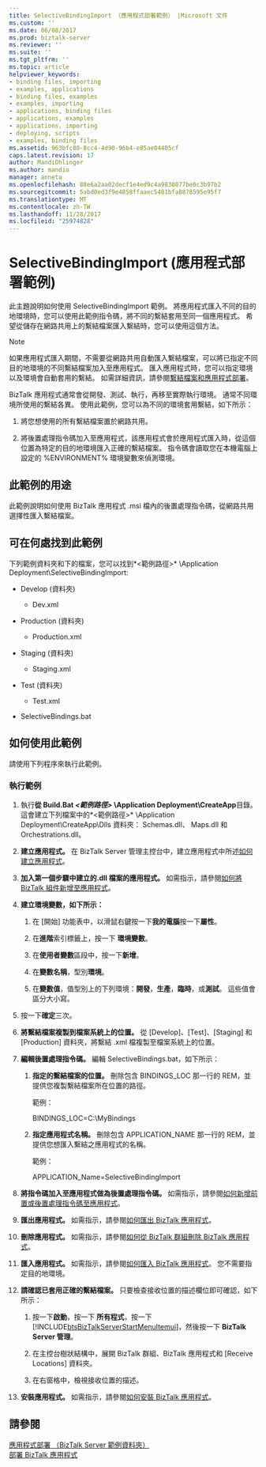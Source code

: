 ```yaml
---
title: SelectiveBindingImport （應用程式部署範例） |Microsoft 文件
ms.custom: ''
ms.date: 06/08/2017
ms.prod: biztalk-server
ms.reviewer: ''
ms.suite: ''
ms.tgt_pltfrm: ''
ms.topic: article
helpviewer_keywords:
- binding files, importing
- examples, applications
- binding files, examples
- examples, importing
- applications, binding files
- applications, examples
- applications, importing
- deploying, scripts
- examples, binding files
ms.assetid: 963bfc80-8cc4-4d90-96b4-e85ae04405cf
caps.latest.revision: 17
author: MandiOhlinger
ms.author: mandia
manager: anneta
ms.openlocfilehash: 88e6a2aa02decf1e4ed9c4a9838077be0c3b97b2
ms.sourcegitcommit: 5abd0ed3f9e4858ffaaec5481bfa8878595e95f7
ms.translationtype: MT
ms.contentlocale: zh-TW
ms.lasthandoff: 11/28/2017
ms.locfileid: "25974828"
---
```

# <a name="selectivebindingimport-application-deployment-sample"></a>SelectiveBindingImport (應用程式部署範例)
此主題說明如何使用 SelectiveBindingImport 範例。 將應用程式匯入不同的目的地環境時，您可以使用此範例指令碼，將不同的繫結套用至同一個應用程式。 希望從儲存在網路共用上的繫結檔案匯入繫結時，您可以使用這個方法。  
  
> [!NOTE]
>  如果應用程式匯入期間，不需要從網路共用自動匯入繫結檔案，可以將已指定不同目的地環境的不同繫結檔案加入至應用程式。 匯入應用程式時，您可以指定環境以及環境會自動套用的繫結。 如需詳細資訊，請參閱[繫結檔案和應用程式部署](../core/binding-files-and-application-deployment.md)。  
  
 BizTalk 應用程式通常會從開發、測試、執行，再移至實際執行環境。 通常不同環境所使用的繫結各異。 使用此範例，您可以為不同的環境套用繫結，如下所示：  
  
1.  將您想使用的所有繫結檔案置於網路共用。  
  
2.  將後置處理指令碼加入至應用程式，該應用程式會於應用程式匯入時，從這個位置為特定的目的地環境匯入正確的繫結檔案。 指令碼會讀取您在本機電腦上設定的 %ENVIRONMENT% 環境變數來偵測環境。  
  
## <a name="what-this-sample-does"></a>此範例的用途  
 此範例說明如何使用 BizTalk 應用程式 .msi 檔內的後置處理指令碼，從網路共用選擇性匯入繫結檔案。  
  
## <a name="where-to-find-this-sample"></a>可在何處找到此範例  
 下列範例資料夾和下的檔案，您可以找到*\<範例路徑\>* \Application Deployment\SelectiveBindingImport:  
  
-   Develop (資料夾)  
  
    -   Dev.xml  
  
-   Production (資料夾)  
  
    -   Production.xml  
  
-   Staging (資料夾)  
  
    -   Staging.xml  
  
-   Test (資料夾)  
  
    -   Test.xml  
  
-   SelectiveBindings.bat  
  
## <a name="how-to-use-this-sample"></a>如何使用此範例  
 請使用下列程序來執行此範例。  
  
### <a name="to-run-the-sample"></a>執行範例  
  
1.  執行**從 Build.Bat *\<範例路徑\>* \Application Deployment\CreateApp**目錄。 這會建立下列檔案中的*\<範例路徑\>* \Application Deployment\CreateApp\Dlls 資料夾： Schemas.dll、 Maps.dll 和 Orchestrations.dll。  
  
2.  **建立應用程式。** 在 BizTalk Server 管理主控台中，建立應用程式中所述[如何建立應用程式](../core/how-to-create-an-application.md)。  
  
3.  **加入第一個步驟中建立的.dll 檔案的應用程式。** 如需指示，請參閱[如何將 BizTalk 組件新增至應用程式](../core/how-to-add-a-biztalk-assembly-to-an-application.md)。  
  
4.  **建立環境變數，如下所示：**  
  
    1.  在 [開始] 功能表中，以滑鼠右鍵按一下**我的電腦**按一下**屬性**。  
  
    2.  在**進階**索引標籤上，按一下 **環境變數**。  
  
    3.  在**使用者變數**區段中，按一下**新增**。  
  
    4.  在**變數名稱**，型別**環境**。  
  
    5.  在**變數值**，值型別上的下列環境：**開發**，**生產**，**臨時**，或**測試**。 這些值會區分大小寫。  
  
5.  按一下**確定**三次。  
  
6.  **將繫結檔案複製到檔案系統上的位置。** 從 [Develop]、[Test]、[Staging] 和 [Production] 資料夾，將繫結 .xml 檔複製至檔案系統上的位置。  
  
7.  **編輯後置處理指令碼。** 編輯 SelectiveBindings.bat，如下所示：  
  
    1.  **指定的繫結檔案的位置。** 刪除包含 BINDINGS_LOC 那一行的 REM，並提供您複製繫結檔案所在位置的路徑。  
  
         範例：  
  
         BINDINGS_LOC=C:\MyBindings  
  
    2.  **指定應用程式名稱。** 刪除包含 APPLICATION_NAME 那一行的 REM，並提供您想匯入繫結之應用程式的名稱。  
  
         範例：  
  
         APPLICATION_Name=SelectiveBindingImport  
  
8.  **將指令碼加入至應用程式做為後置處理指令碼。** 如需指示，請參閱[如何新增前置或後置處理指令碼至應用程式](../core/how-to-add-a-pre-or-post-processing-script-to-an-application.md)。  
  
9. **匯出應用程式。** 如需指示，請參閱[如何匯出 BizTalk 應用程式](../core/how-to-export-a-biztalk-application.md)。  
  
10. **刪除應用程式。** 如需指示，請參閱[如何從 BizTalk 群組刪除 BizTalk 應用程式](../core/how-to-delete-a-biztalk-application-from-the-biztalk-group.md)。  
  
11. **匯入應用程式。** 如需指示，請參閱[如何匯入 BizTalk 應用程式](../core/how-to-import-a-biztalk-application.md)。 您不需要指定目的地環境。  
  
12. **請確認已套用正確的繫結檔案。** 只要檢查接收位置的描述欄位即可確認，如下所示：  
  
    1.  按一下**啟動**，按一下 **所有程式**，按一下  [!INCLUDE[btsBizTalkServerStartMenuItemui](../includes/btsbiztalkserverstartmenuitemui-md.md)]，然後按一下  **BizTalk Server 管理**。  
  
    2.  在主控台樹狀結構中，展開 BizTalk 群組、BizTalk 應用程式和 [Receive Locations] 資料夾。  
  
    3.  在右窗格中，檢視接收位置的描述。  
  
13. **安裝應用程式。** 如需指示，請參閱[如何安裝 BizTalk 應用程式](../core/how-to-install-a-biztalk-application.md)。  
  
## <a name="see-also"></a>請參閱  
 [應用程式部署 （BizTalk Server 範例資料夾）](../core/application-deployment-biztalk-server-samples-folder.md)   
 [部署 BizTalk 應用程式](../core/deploying-biztalk-applications.md)